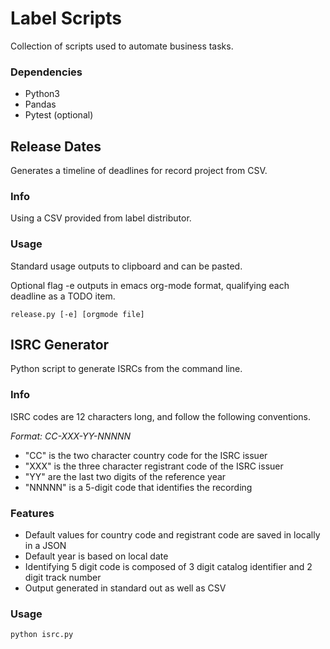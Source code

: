 # Label Scripts
Collection of scripts used to automate business tasks.

### Dependencies

- Python3
- Pandas
- Pytest (optional)

## Release Dates

Generates a timeline of deadlines for record project from CSV.

### Info

Using a CSV provided from label distributor.

### Usage

Standard usage outputs to clipboard and can be pasted.  

Optional flag -e outputs in emacs org-mode format, qualifying each deadline as a TODO item.  

`release.py [-e] [orgmode file]`

## ISRC Generator

Python script to generate ISRCs from the command line.

### Info
ISRC codes are 12 characters long, and follow the following conventions.

*Format: CC-XXX-YY-NNNNN*

- "CC" is the two character country code for the ISRC issuer
- "XXX" is the three character registrant code of the ISRC issuer
- "YY" are the last two digits of the reference year
- "NNNNN" is a 5-digit code that identifies the recording

### Features
- Default values for country code and registrant code are saved in locally in a JSON
- Default year is based on local date
- Identifying 5 digit code is composed of 3 digit catalog identifier and 2 digit track number
- Output generated in standard out as well as CSV


### Usage

`python isrc.py`



